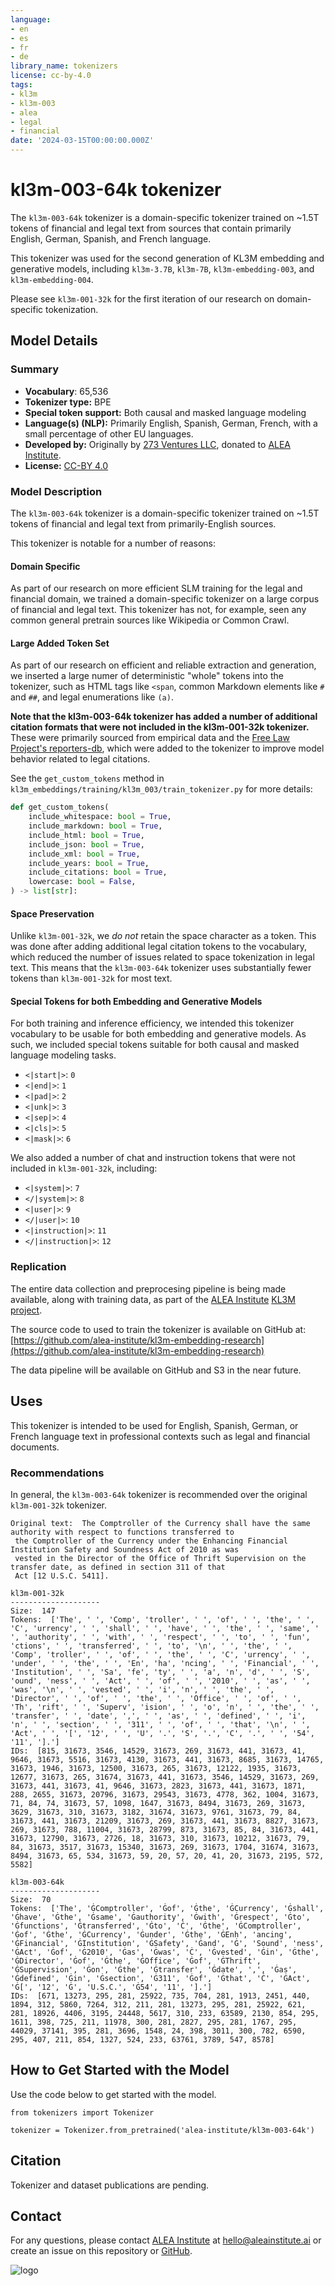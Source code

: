 ```yaml
---
language:
- en
- es
- fr
- de
library_name: tokenizers
license: cc-by-4.0
tags:
- kl3m
- kl3m-003
- alea
- legal
- financial
date: '2024-03-15T00:00:00.000Z'
---
```


# kl3m-003-64k tokenizer

The `kl3m-003-64k` tokenizer is a domain-specific tokenizer trained on ~1.5T tokens of financial and legal text from sources that contain primarily English, German, Spanish, and French language.

This tokenizer was used for the second generation of KL3M embedding and generative models, including
`kl3m-3.7B`, `kl3m-7B`, `kl3m-embedding-003`, and `kl3m-embedding-004`.

Please see `kl3m-001-32k` for the first iteration of our research on domain-specific tokenization.

## Model Details


### Summary

- **Vocabulary**: 65,536
- **Tokenizer type:** BPE
- **Special token support:** Both causal and masked language modeling
- **Language(s) (NLP):** Primarily English, Spanish, German, French, with a small percentage of other EU languages.
- **Developed by:** Originally by [273 Ventures LLC](https://273ventures.com), donated to [ALEA Institute](https://aleainstitute.ai).
- **License:** [CC-BY 4.0](https://creativecommons.org/licenses/by/4.0/)


### Model Description

The `kl3m-003-64k` tokenizer is a domain-specific tokenizer trained on ~1.5T tokens of financial and legal text from primarily-English sources.

This tokenizer is notable for a number of reasons:

#### Domain Specific

As part of our research on more efficient SLM training for the legal and financial domain, we
trained a domain-specific tokenizer on a large corpus of financial and legal text. This tokenizer
has not, for example, seen any common general pretrain sources like Wikipedia or Common Crawl.

#### Large Added Token Set

As part of our research on efficient and reliable extraction and generation, we inserted
a large numer of deterministic "whole" tokens into the tokenizer, such as HTML tags
like `<span`, common Markdown elements like `#` and `##`, and legal enumerations like `(a)`.

**Note that the kl3m-003-64k tokenizer has added a number of additional citation formats that were not included
in the kl3m-001-32k tokenizer.**  These were primarily sourced from empirical data and
the [Free Law Project's reporters-db](https://raw.githubusercontent.com/freelawproject/reporters-db/main/reporters_db/data/),
which were added to the tokenizer to improve model behavior related to legal citations.

See the `get_custom_tokens` method in `kl3m_embeddings/training/kl3m_003/train_tokenizer.py` for
more details:

```python
def get_custom_tokens(
    include_whitespace: bool = True,
    include_markdown: bool = True,
    include_html: bool = True,
    include_json: bool = True,
    include_xml: bool = True,
    include_years: bool = True,
    include_citations: bool = True,
    lowercase: bool = False,
) -> list[str]:
```

#### Space Preservation

Unlike `kl3m-001-32k`, we *do not* retain the space character as a token.  This was done after adding additional legal
citation tokens to the vocabulary, which reduced the number of issues related to space tokenization in legal text.  This
means that the `kl3m-003-64k` tokenizer uses substantially fewer tokens than `kl3m-001-32k` for most text.

#### Special Tokens for both Embedding and Generative Models

For both training and inference efficiency, we intended this tokenizer vocabulary to be
usable for both embedding and generative models. As such, we included special tokens
suitable for both causal and masked language modeling tasks.

* `<|start|>`: `0`
* `<|end|>`: `1`
* `<|pad|>`: `2`
* `<|unk|>`: `3`
* `<|sep|>`: `4`
* `<|cls|>`: `5`
* `<|mask|>`: `6`

We also added a number of chat and instruction tokens that were not included in `kl3m-001-32k`, including:

* `<|system|>`: `7`
* `</|system|>`: `8`
* `<|user|>`: `9`
* `</|user|>`: `10`
* `<|instruction|>`: `11`
* `</|instruction|>`: `12`

### Replication

The entire data collection and preprocesing pipeline is being made available, along with
training data, as part of the [ALEA Institute](https://aleainstitute.ai) [KL3M project](https://aleainstitute.ai/work/kl3m/).

The source code to used to train the tokenizer is available on GitHub at:
[https://github.com/alea-institute/kl3m-embedding-research](https://github.com/alea-institute/kl3m-embedding-research)

The data pipeline will be available on GitHub and S3 in the near future.

## Uses

This tokenizer is intended to be used for English, Spanish, German, or French language text in professional contexts
such as legal and financial documents.

### Recommendations

In general, the `kl3m-003-64k` tokenizer is recommended over the original `kl3m-001-32k` tokenizer.

```text
Original text:  The Comptroller of the Currency shall have the same authority with respect to functions transferred to
 the Comptroller of the Currency under the Enhancing Financial Institution Safety and Soundness Act of 2010 as was
 vested in the Director of the Office of Thrift Supervision on the transfer date, as defined in section 311 of that
 Act [12 U.S.C. 5411].

kl3m-001-32k
--------------------
Size:  147
Tokens:  ['The', ' ', 'Comp', 'troller', ' ', 'of', ' ', 'the', ' ', 'C', 'urrency', ' ', 'shall', ' ', 'have', ' ', 'the', ' ', 'same', ' ', 'authority', ' ', 'with', ' ', 'respect', ' ', 'to', ' ', 'fun', 'ctions', ' ', 'transferred', ' ', 'to', '\n', ' ', 'the', ' ', 'Comp', 'troller', ' ', 'of', ' ', 'the', ' ', 'C', 'urrency', ' ', 'under', ' ', 'the', ' ', 'En', 'ha', 'ncing', ' ', 'Financial', ' ', 'Institution', ' ', 'Sa', 'fe', 'ty', ' ', 'a', 'n', 'd', ' ', 'S', 'ound', 'ness', ' ', 'Act', ' ', 'of', ' ', '2010', ' ', 'as', ' ', 'was', '\n', ' ', 'vested', ' ', 'i', 'n', ' ', 'the', ' ', 'Director', ' ', 'of', ' ', 'the', ' ', 'Office', ' ', 'of', ' ', 'Th', 'rift', ' ', 'Superv', 'ision', ' ', 'o', 'n', ' ', 'the', ' ', 'transfer', ' ', 'date', ',', ' ', 'as', ' ', 'defined', ' ', 'i', 'n', ' ', 'section', ' ', '311', ' ', 'of', ' ', 'that', '\n', ' ', 'Act', ' ', '[', '12', ' ', 'U', '.', 'S', '.', 'C', '.', ' ', '54', '11', '].']
IDs:  [815, 31673, 3546, 14529, 31673, 269, 31673, 441, 31673, 41, 9646, 31673, 5516, 31673, 4130, 31673, 441, 31673, 8685, 31673, 14765, 31673, 1946, 31673, 12500, 31673, 265, 31673, 12122, 1935, 31673, 12677, 31673, 265, 31674, 31673, 441, 31673, 3546, 14529, 31673, 269, 31673, 441, 31673, 41, 9646, 31673, 2823, 31673, 441, 31673, 1871, 288, 2655, 31673, 20796, 31673, 29543, 31673, 4778, 362, 1004, 31673, 71, 84, 74, 31673, 57, 1098, 1647, 31673, 8494, 31673, 269, 31673, 3629, 31673, 310, 31673, 3182, 31674, 31673, 9761, 31673, 79, 84, 31673, 441, 31673, 21209, 31673, 269, 31673, 441, 31673, 8827, 31673, 269, 31673, 788, 11004, 31673, 28799, 873, 31673, 85, 84, 31673, 441, 31673, 12790, 31673, 2726, 18, 31673, 310, 31673, 10212, 31673, 79, 84, 31673, 3517, 31673, 15340, 31673, 269, 31673, 1704, 31674, 31673, 8494, 31673, 65, 534, 31673, 59, 20, 57, 20, 41, 20, 31673, 2195, 572, 5582]

kl3m-003-64k
--------------------
Size:  70
Tokens:  ['The', 'ĠComptroller', 'Ġof', 'Ġthe', 'ĠCurrency', 'Ġshall', 'Ġhave', 'Ġthe', 'Ġsame', 'Ġauthority', 'Ġwith', 'Ġrespect', 'Ġto', 'Ġfunctions', 'Ġtransferred', 'Ġto', 'Ċ', 'Ġthe', 'ĠComptroller', 'Ġof', 'Ġthe', 'ĠCurrency', 'Ġunder', 'Ġthe', 'ĠEnh', 'ancing', 'ĠFinancial', 'ĠInstitution', 'ĠSafety', 'Ġand', 'Ġ', 'Sound', 'ness', 'ĠAct', 'Ġof', 'Ġ2010', 'Ġas', 'Ġwas', 'Ċ', 'Ġvested', 'Ġin', 'Ġthe', 'ĠDirector', 'Ġof', 'Ġthe', 'ĠOffice', 'Ġof', 'ĠThrift', 'ĠSupervision', 'Ġon', 'Ġthe', 'Ġtransfer', 'Ġdate', ',', 'Ġas', 'Ġdefined', 'Ġin', 'Ġsection', 'Ġ311', 'Ġof', 'Ġthat', 'Ċ', 'ĠAct', 'Ġ[', '12', 'Ġ', 'U.S.C.', 'Ġ54', '11', '].']
IDs:  [671, 13273, 295, 281, 25922, 735, 704, 281, 1913, 2451, 440, 1894, 312, 5860, 7264, 312, 211, 281, 13273, 295, 281, 25922, 621, 281, 18926, 4406, 3195, 24448, 5617, 310, 233, 63589, 2130, 854, 295, 1611, 398, 725, 211, 11978, 300, 281, 2827, 295, 281, 1767, 295, 44029, 37141, 395, 281, 3696, 1548, 24, 398, 3011, 300, 782, 6590, 295, 407, 211, 854, 1327, 524, 233, 63761, 3789, 547, 8578]

```

## How to Get Started with the Model

Use the code below to get started with the model.

```
from tokenizers import Tokenizer

tokenizer = Tokenizer.from_pretrained('alea-institute/kl3m-003-64k')
```

## Citation

Tokenizer and dataset publications are pending.

## Contact

For any questions, please contact [ALEA Institute](https://aleainstitute.ai) at [hello@aleainstitute.ai](mailto:hello@aleainstitute.ai) or
create an issue on this repository or [GitHub](https://github.com/alea-institute/kl3m-embedding-research).

![logo](https://aleainstitute.ai/images/alea-logo-ascii-1x1.png)
